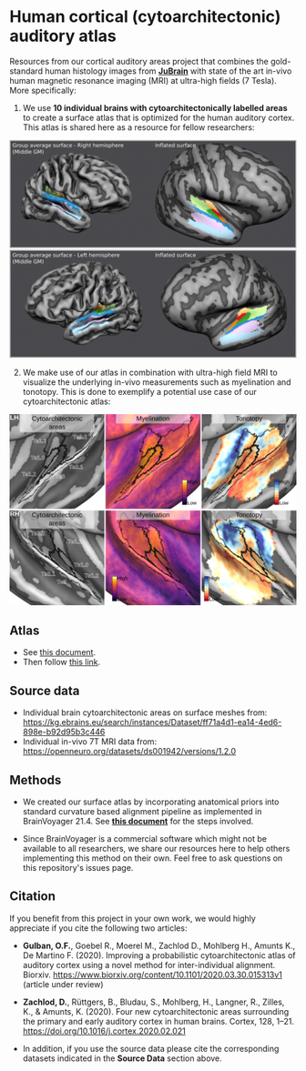 # Human cortical (cytoarchitectonic) auditory atlas
Resources from our cortical auditory areas project that combines the gold-standard human histology images from [**JuBrain**](https://jubrain.fz-juelich.de) with state of the art in-vivo human magnetic resonance imaging (MRI) at ultra-high fields (7 Tesla). More specifically:

1. We use **10 individual brains with cytoarchitectonically labelled areas** to create a surface atlas that is optimized for the human auditory cortex. This atlas is shared here as a resource for fellow researchers:

<img src="visuals/invivo_RH.gif"/>

<img src="visuals/invivo_LH.gif"/>

2. We make use of our atlas in combination with ultra-high field MRI to visualize the underlying in-vivo measurements such as myelination and tonotopy. This is done to exemplify a potential use case of our cytoarchitectonic atlas:

<img src="visuals/invivo_group_with_atlas_areas.png"/>


## Atlas
- See [this document](resources/surfaces_invivo/readme.md).
- Then follow [this link]( https://osf.io/4mjpn/).

## Source data
- Individual brain cytoarchitectonic areas on surface meshes from:  
<https://kg.ebrains.eu/search/instances/Dataset/ff71a4d1-ea14-4ed6-898e-b92d95b3c446>
- Individual in-vivo 7T MRI data from:  
<https://openneuro.org/datasets/ds001942/versions/1.2.0>

## Methods
- We created our surface atlas by incorporating anatomical priors into standard curvature based alignment pipeline as implemented in BrainVoyager 21.4. See [**this document**](resources/CBAplus_steps/README.md) for the steps involved.

- Since BrainVoyager is a commercial software which might not be available to all researchers, we share our resources here to help others implementing this method on their own. Feel free to ask questions on this repository's issues page.

## Citation
If you benefit from this project in your own work, we would highly appreciate if you cite the following two articles:

- **Gulban, O.F.**, Goebel R., Moerel M., Zachlod D., Mohlberg H., Amunts K., De Martino F. (2020). Improving a probabilistic cytoarchitectonic atlas of auditory cortex using a novel method for inter-individual alignment. Biorxiv. <https://www.biorxiv.org/content/10.1101/2020.03.30.015313v1> (article under review)

- **Zachlod, D.**, Rüttgers, B., Bludau, S., Mohlberg, H., Langner, R., Zilles, K., & Amunts, K. (2020). Four new cytoarchitectonic areas surrounding the primary and early auditory cortex in human brains. Cortex, 128, 1–21. <https://doi.org/10.1016/j.cortex.2020.02.021>

- In addition, if you use the source data please cite the corresponding datasets indicated in the **Source Data** section above.
